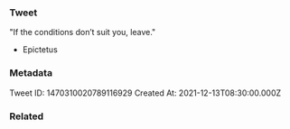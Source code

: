 ### Tweet
"If the conditions don’t suit you, leave." 

- Epictetus

### Metadata
Tweet ID: 1470310020789116929
Created At: 2021-12-13T08:30:00.000Z

### Related

